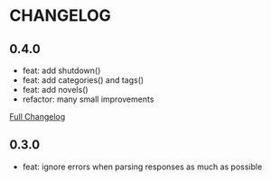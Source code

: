 # CHANGELOG

## 0.4.0

- feat: add shutdown()
- feat: add categories() and tags()
- feat: add novels()
- refactor: many small improvements

[Full Changelog](https://github.com/novel-rs/api/compare/0.3.0...0.4.0)

## 0.3.0

- feat: ignore errors when parsing responses as much as possible
